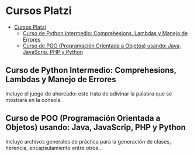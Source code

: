 # Cursos Platzi

- [Cursos Platzi](#cursos-platzi)
  - [Curso de Python Intermedio: Comprehesions, Lambdas y Manejo de Errores](#curso-de-python-intermedio-comprehesions-lambdas-y-manejo-de-errores)
  - [Curso de POO (Programación Orientada a Objetos) usando: Java, JavaScrip, PHP y Python](#curso-de-poo-programación-orientada-a-objetos-usando-java-javascrip-php-y-python)

## Curso de Python Intermedio: Comprehesions, Lambdas y Manejo de Errores

Incluye el juego de ahorcado: este trata de adivinar la palabra que se mostrará en la consola.

## Curso de POO (Programación Orientada a Objetos) usando: Java, JavaScrip, PHP y Python

Incluye archivos generales de práctica para la generación de clases, herencia, encapsulamiento entre otros...

